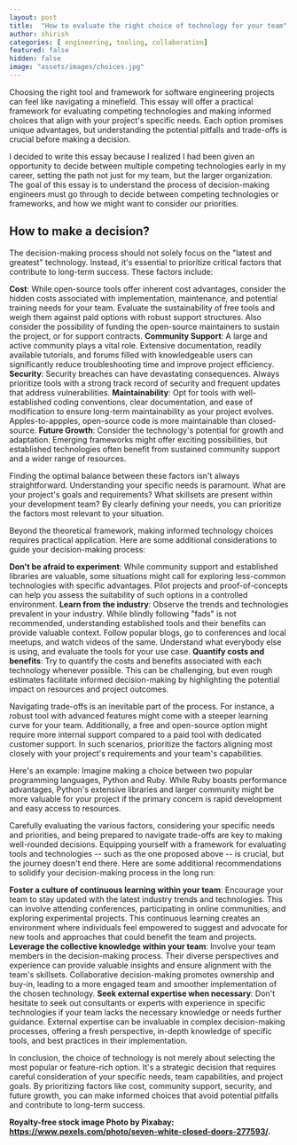 ```yaml
---
layout: post
title:  "How to evaluate the right choice of technology for your team"
author: shirish
categories: [ engineering, tooling, collaboration]
featured: false
hidden: false
image: "assets/images/choices.jpg"
---
```


Choosing the right tool and framework for software engineering projects can feel like navigating a minefield. This essay will offer a practical framework for evaluating competing technologies and making informed choices that align with your project's specific needs. Each option promises unique advantages, but understanding the potential pitfalls and trade-offs is crucial before making a decision.

I decided to write this essay because I realized I had been given an opportunity to decide between multiple competing technologies early in my career, setting the path not just for my team, but the larger organization. The goal of this essay is to understand the process of decision-making engineers must go through to decide between competing technologies or frameworks, and how we might want to consider our priorities.

## How to make a decision?

The decision-making process should not solely focus on the "latest and greatest" technology. Instead, it's essential to prioritize critical factors that contribute to long-term success. These factors include:

**Cost**: While open-source tools offer inherent cost advantages, consider the hidden costs associated with implementation, maintenance, and potential training needs for your team. Evaluate the sustainability of free tools and weigh them against paid options with robust support structures. Also consider the possibility of funding the open-source maintainers to sustain the project, or for support contracts.
**Community Support**: A large and active community plays a vital role. Extensive documentation, readily available tutorials, and forums filled with knowledgeable users can significantly reduce troubleshooting time and improve project efficiency.
**Security**: Security breaches can have devastating consequences. Always prioritize tools with a strong track record of security and frequent updates that address vulnerabilities.
**Maintainability**: Opt for tools with well-established coding conventions, clear documentation, and ease of modification to ensure long-term maintainability as your project evolves. Apples-to-appples, open-source code is more maintainable than closed-source.
**Future Growth**: Consider the technology's potential for growth and adaptation. Emerging frameworks might offer exciting possibilities, but established technologies often benefit from sustained community support and a wider range of resources.

Finding the optimal balance between these factors isn't always straightforward. Understanding your specific needs is paramount. What are your project's goals and requirements? What skillsets are present within your development team? By clearly defining your needs, you can prioritize the factors most relevant to your situation.

Beyond the theoretical framework, making informed technology choices requires practical application. Here are some additional considerations to guide your decision-making process:

**Don't be afraid to experiment**: While community support and established libraries are valuable, some situations might call for exploring less-common technologies with specific advantages. Pilot projects and proof-of-concepts can help you assess the suitability of such options in a controlled environment.
**Learn from the industry**: Observe the trends and technologies prevalent in your industry. While blindly following "fads" is not recommended, understanding established tools and their benefits can provide valuable context. Follow popular blogs, go to conferences and local meetups, and watch videos of the same. Understand what everybody else is using, and evaluate the tools for your use case.
**Quantify costs and benefits**: Try to quantify the costs and benefits associated with each technology whenever possible. This can be challenging, but even rough estimates facilitate informed decision-making by highlighting the potential impact on resources and project outcomes.

Navigating trade-offs is an inevitable part of the process. For instance, a robust tool with advanced features might come with a steeper learning curve for your team. Additionally, a free and open-source option might require more internal support compared to a paid tool with dedicated customer support. In such scenarios, prioritize the factors aligning most closely with your project's requirements and your team's capabilities.

Here's an example: Imagine making a choice between two popular programming languages, Python and Ruby. While Ruby boasts performance advantages, Python's extensive libraries and larger community might be more valuable for your project if the primary concern is rapid development and easy access to resources.

Carefully evaluating the various factors, considering your specific needs and priorities, and being prepared to navigate trade-offs are key to making well-rounded decisions. Equipping yourself with a framework for evaluating tools and technologies -- such as the one proposed above -- is crucial, but the journey doesn't end there. Here are some additional recommendations to solidify your decision-making process in the long run:

**Foster a culture of continuous learning within your team**: Encourage your team to stay updated with the latest industry trends and technologies. This can involve attending conferences, participating in online communities, and exploring experimental projects. This continuous learning creates an environment where individuals feel empowered to suggest and advocate for new tools and approaches that could benefit the team and projects.
**Leverage the collective knowledge within your team**: Involve your team members in the decision-making process. Their diverse perspectives and experience can provide valuable insights and ensure alignment with the team's skillsets. Collaborative decision-making promotes ownership and buy-in, leading to a more engaged team and smoother implementation of the chosen technology.
**Seek external expertise when necessary**: Don't hesitate to seek out consultants or experts with experience in specific technologies if your team lacks the necessary knowledge or needs further guidance. External expertise can be invaluable in complex decision-making processes, offering a fresh perspective, in-depth knowledge of specific tools, and best practices in their implementation.

In conclusion, the choice of technology is not merely about selecting the most popular or feature-rich option. It's a strategic decision that requires careful consideration of your specific needs, team capabilities, and project goals. By prioritizing factors like cost, community support, security, and future growth, you can make informed choices that avoid potential pitfalls and contribute to long-term success.

__Royalty-free stock image Photo by Pixabay: https://www.pexels.com/photo/seven-white-closed-doors-277593/.__